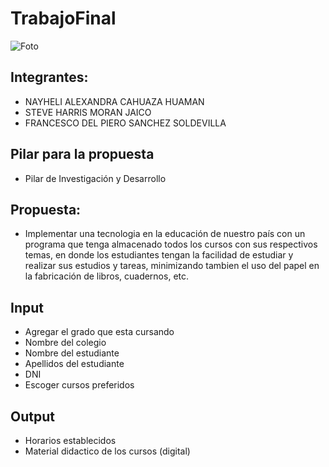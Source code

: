 # TrabajoFinal

![Foto](http://www.usat.edu.pe/web/wp-content/uploads/2017/09/invetigacion.jpg)

## Integrantes:
* NAYHELI ALEXANDRA CAHUAZA HUAMAN
* STEVE HARRIS MORAN JAICO
* FRANCESCO DEL PIERO SANCHEZ SOLDEVILLA

## Pilar para la propuesta
* Pilar de Investigación y Desarrollo

## Propuesta:
* Implementar una tecnologia en la educación de nuestro país con un programa que tenga almacenado todos los cursos con sus respectivos temas, en donde los estudiantes tengan la facilidad de estudiar y realizar sus estudios y tareas, minimizando tambien el uso del papel en la fabricación de libros, cuadernos, etc.

## Input
* Agregar el grado que esta cursando
* Nombre del colegio
* Nombre del estudiante
* Apellidos del estudiante
* DNI
* Escoger cursos preferidos

## Output
* Horarios establecidos
* Material didactico de los cursos (digital)